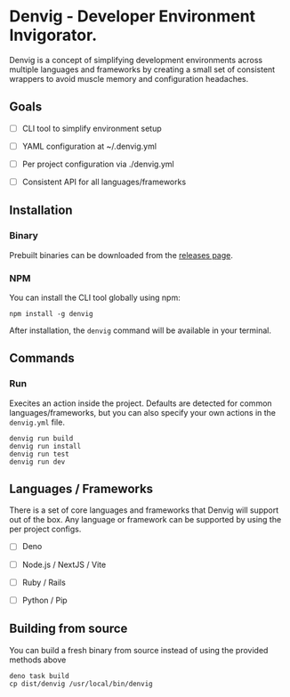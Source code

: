 # Denvig - Developer Environment Invigorator.

Denvig is a concept of simplifying development environments across multiple languages and frameworks by creating a small
set of consistent wrappers to avoid muscle memory and configuration headaches.



## Goals

- [ ] CLI tool to simplify environment setup
- [ ] YAML configuration at ~/.denvig.yml
- [ ] Per project configuration via ./denvig.yml
- [ ] Consistent API for all languages/frameworks



## Installation

### Binary

Prebuilt binaries can be downloaded from the [releases page](https://github.com/marcqualie/denvig/releases).


### NPM

You can install the CLI tool globally using npm:

```shell
npm install -g denvig
```

After installation, the `denvig` command will be available in your terminal.



## Commands


### Run

Execites an action inside the project. Defaults are detected for common languages/frameworks, but you can also
specify your own actions in the `denvig.yml` file.

```shell
denvig run build
denvig run install
denvig run test
denvig run dev
```



## Languages / Frameworks

There is a set of core languages and frameworks that Denvig will support out of the box. Any language or framework
can be supported by using the per project configs.

- [ ] Deno
- [ ] Node.js / NextJS / Vite
- [ ] Ruby / Rails
- [ ] Python / Pip



## Building from source

You can build a fresh binary from source instead of using the provided methods above

```shell
deno task build
cp dist/denvig /usr/local/bin/denvig
```
